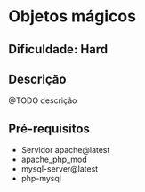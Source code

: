 # Objetos mágicos

## Dificuldade: **Hard** 

## Descrição

@TODO descrição

## Pré-requisitos

- Servidor apache@latest
- apache_php_mod
- mysql-server@latest 
- php-mysql
